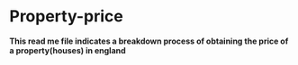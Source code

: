 # Property-price
__This read me file indicates a breakdown process of obtaining the price of a property(houses) in england__
